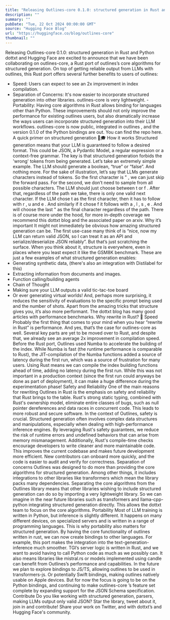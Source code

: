 ```yaml
---
title: "Releasing Outlines-core 0.1.0: structured generation in Rust and Python"
description: ""
summary: ""
pubDate: "Tue, 22 Oct 2024 00:00:00 GMT"
source: "Hugging Face Blog"
url: "https://huggingface.co/blog/outlines-core"
thumbnail: ""
---
```


Releasing Outlines-core 0.1.0: structured generation in Rust and Python
dottxt and Hugging Face are excited to announce that we have been collaborating on outlines-core, a Rust port of outlines’s core algorithms for structured generation. On top of getting reliable output from LLMs with outlines, this Rust port offers several further benefits to users of outlines:
- Speed: Users can expect to see an 2x improvement in index compilation.
- Separation of Concerns: It's now easier to incorporate structured generation into other libraries.
outlines-core
is very lightweight. - Portability: Having core algorithms in Rust allows binding for languages other than Python.
These improvements should not only improve the performance for existing outlines
users, but also dramatically increase the ways users can incorporate structured generation into their LLM workflows. outlines-core
is now public, integrated in outlines
, and the version 0.1.0
of the Python bindings are out. You can find the repo here.
A quick primer on structured generation 🧑🎓
How it works
Structured generation means that your LLM is guaranteed to follow a desired format. This could be JSON, a Pydantic Model, a regular expression or a context-free grammar. The key is that structured generation forbids the 'wrong' tokens from being generated.
Let’s take an extremely simple example. The LLM should generate a boolean, “true” or “false”. And nothing more. For the sake of illustration, let’s say that LLMs generate characters instead of tokens. So the first character is "
, we can just skip the forward pass. For the second, we don’t need to sample from all possible characters. The LLM should just choose between t
or f
.
After that, regardless of the path we take, there is only one valid next character. If the LLM chose t
as the first character, then it has to follow with r
, u
and e
. And similarly if it chose f
it follows with a
, l
, s
, e
. And will choose the last "
as the final character regardless of the path. There is of course more under the hood, for more in-depth coverage we recommend this dottxt blog and the associated paper on arxiv.
Why it’s important
It might not immediately be obvious how amazing structured generation can be. The first use-case many think of is “nice, now my LLM can return valid JSON, so I can treat it as an API and serialize/deserialize JSON reliably”. But that’s just scratching the surface. When you think about it, structure is everywhere, even in places where you least expect it like the GSM8K benchmark.
These are just a few examples of what structured generation enables:
- Generating synthetic data, (there's also an integration with Distilabel for this)
- Extracting information from documents and images.
- Function calling/building agents
- Chain of Thought
- Making sure your LLM outputs a valid tic-tac-toe board
- Or ever generating virtual worlds!
And, perhaps more surprising, it reduces the sensitivity of evaluations to the specific prompt being used and the number of shots. Apart from the amazing tricks that structure gives you, it’s also more performant. The dottxt blog has many good articles with performance benchmarks.
Why rewrite in Rust? 🦀
Speed
Probably the first thing that comes to your mind when you hear “rewrite in Rust” is performance. And yes, that’s the case for outlines-core
as well. Several key parts are yet to be moved over to Rust, and despite that, we already see an average 2x improvement in compilation speed.
Before the Rust port, Outlines used Numba to accelerate the building of the index. While Numba is fast (the runtime performance is comparable to Rust), the JIT-compilation of the Numba functions added a source of latency during the first run, which was a source of frustration for many users. Using Rust means we can compile the index building functions ahead of time, adding no latency during the first run. While this was not important in a production context (since the first run could anyways be done as part of deployment), it can make a huge difference during the experimentation phase!
Safety and Reliability
One of the main reasons for rewriting Outlines in Rust is the emphasis on safety and reliability that Rust brings to the table. Rust's strong static typing, combined with Rust's ownership model, eliminate entire classes of bugs, such as null pointer dereferences and data races in concurrent code. This leads to more robust and secure software.
In the context of Outlines, safety is crucial. Structured generation often involves complex data structures and manipulations, especially when dealing with high-performance inference engines. By leveraging Rust's safety guarantees, we reduce the risk of runtime errors and undefined behaviors that can arise from memory mismanagement.
Additionally, Rust's compile-time checks encourage developers to write cleaner and more maintainable code. This improves the current codebase and makes future development more efficient. New contributors can onboard more quickly, and the code is easier to audit and verify for correctness.
Separation of concerns
Outlines was designed to do more than providing the core algorithms for structured generation. Among other things, it includes integrations to other libraries like transformers
which mean the library packs many dependencies. Separating the core algorithms from the Outlines library means that other libraries wishing to include structured generation can do so by importing a very lightweight library. So we can imagine in the near future libraries such as transformers
and llama-cpp-python
integrating structured generation directly. This allows the dottxt team to focus on the core algorithms.
Portability
Most of LLM training is written in Python, but inference is slightly different. It happens on many different devices, on specialized servers and is written in a range of programming languages. This is why portability also matters for structured generation. By having the core functionality of outlines
written in rust, we can now create bindings to other languages.
For example, this port makes the integration into the text-generation-inference much smoother. TGI’s server logic is written in Rust, and we want to avoid having to call Python code as much as we possibly can. It also means libraries like mistral.rs
or models implemented using candle can benefit from Outlines’s performance and capabilities.
In the future we plan to explore bindings to JS/TS, allowing outlines to be used in transformers-js. Or potentially Swift bindings, making outlines natively usable on Apple devices. But for now the focus is going to be on the Python bindings, and continuing to make outlines-core
’s feature set complete by expanding support for the JSON Schema specification.
Contribute
Do you like working with structured generation, parsers, making LLMs output only valid JSON? Star the library, tweet about it, join in and contribute! Share your work on Twitter, and with dottxt’s and Hugging Face's community.